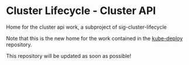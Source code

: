 # Cluster Lifecycle - Cluster API

Home for the cluster api work, a subproject of sig-cluster-lifecycle

Note that this is the new home for the work contained in the [kube-deploy](https://github.com/kubernetes/kube-deploy/tree/master/cluster-api) repository.

This repository will be updated as soon as possible!
